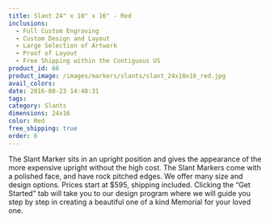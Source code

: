 ```yaml
---
title: Slant 24" x 10" x 16" - Red
inclusions:
  - Full Custom Engraving
  - Custom Design and Layout
  - Large Selection of Artwork
  - Proof of Layout
  - Free Shipping within the Contiguous US
product_id: 66
product_image: /images/markers/slants/slant_24x10x16_red.jpg
avail_colors: 
date: 2016-08-23 14:48:31
tags:
category: Slants
dimensions: 24x16
color: Red
free_shipping: true
order: 6
---
```

The Slant Marker sits in an upright position and gives the appearance of the more expensive upright without the high cost. The Slant Markers come with a polished face, and have rock pitched edges. We offer many size and design options. Prices start at $595, shipping included. Clicking the “Get Started” tab will take you to our design program where we will guide you step by step in creating a beautiful one of a kind Memorial for your loved one.